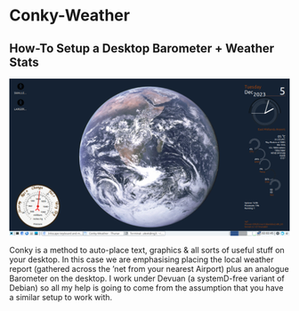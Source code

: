 # Conky-Weather
## How-To Setup a Desktop Barometer + Weather Stats

![conky desktop view](https://github.com/alexkemp9/Conky-Weather/blob/main/Screenshot_2023-12-05_02-03-04.png)

Conky is a method to auto-place text, graphics & all sorts of useful stuff on your desktop. In this case we are emphasising placing the local weather report (gathered across the ’net from your nearest Airport) plus an analogue Barometer on the desktop. I work under Devuan (a systemD-free variant of Debian) so all my help is going to come from the assumption that you have a similar setup to work with.
